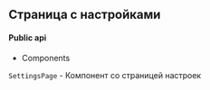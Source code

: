 ## Страница с настройками

#### Public api

-   Components

`SettingsPage` - Компонент со страницей настроек

